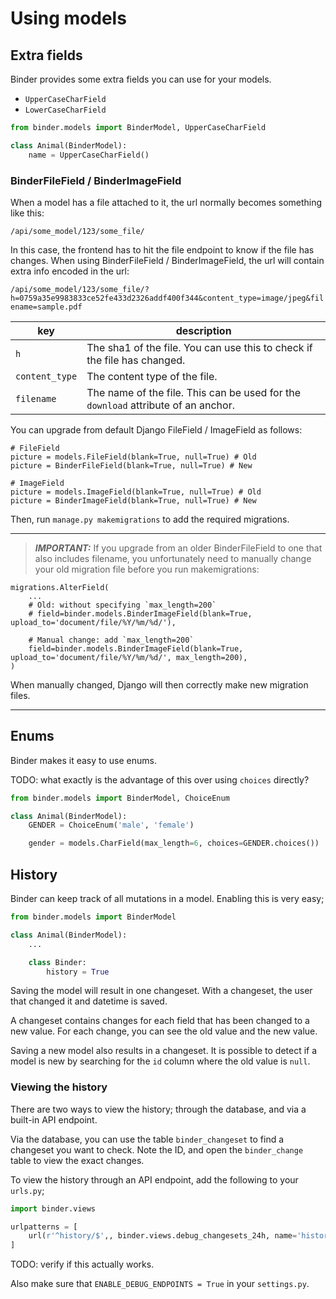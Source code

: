 # Using models

## Extra fields

Binder provides some extra fields you can use for your models.

- `UpperCaseCharField`
- `LowerCaseCharField`

```python
from binder.models import BinderModel, UpperCaseCharField

class Animal(BinderModel):
	name = UpperCaseCharField()
```

### BinderFileField / BinderImageField


When a model has a file attached to it, the url normally becomes something like this:

`/api/some_model/123/some_file/`

In this case, the frontend has to hit the file endpoint to know if the file has changes. When using BinderFileField / BinderImageField, the url will contain extra info encoded in the url:

`/api/some_model/123/some_file/?h=0759a35e9983833ce52fe433d2326addf400f344&content_type=image/jpeg&filename=sample.pdf`

| key | description |
| - | - |
| `h` | The sha1 of the file. You can use this to check if the file has changed. |
| `content_type` | The content type of the file. |
| `filename` |  The name of the file. This can be used for the `download` attribute of an anchor. |

You can upgrade from default Django FileField / ImageField as follows:

```
# FileField
picture = models.FileField(blank=True, null=True) # Old
picture = BinderFileField(blank=True, null=True) # New

# ImageField
picture = models.ImageField(blank=True, null=True) # Old
picture = BinderImageField(blank=True, null=True) # New
```

Then, run `manage.py makemigrations` to add the required migrations.

---
> **_IMPORTANT:_** If you upgrade from an older BinderFileField to one that also includes filename, you unfortunately need to manually change your old migration file before you run makemigrations:

```
migrations.AlterField(
    ...
    # Old: without specifying `max_length=200`
    # field=binder.models.BinderImageField(blank=True, upload_to='document/file/%Y/%m/%d/'),

    # Manual change: add `max_length=200`
    field=binder.models.BinderImageField(blank=True, upload_to='document/file/%Y/%m/%d/', max_length=200),
)
```
When manually changed, Django will then correctly make new migration files.

---

## Enums

Binder makes it easy to use enums.

TODO: what exactly is the advantage of this over using `choices` directly?

```python
from binder.models import BinderModel, ChoiceEnum

class Animal(BinderModel):
	GENDER = ChoiceEnum('male', 'female')

	gender = models.CharField(max_length=6, choices=GENDER.choices())
```

## History

Binder can keep track of all mutations in a model.
Enabling this is very easy;

```python
from binder.models import BinderModel

class Animal(BinderModel):
	...

	class Binder:
		history = True
```

Saving the model will result in one changeset. With a changeset, the user that changed it and datetime is saved.

A changeset contains changes for each field that has been changed to a new value. For each change, you can see the old value and the new value.

Saving a new model also results in a changeset. It is possible to detect if a model is new by searching for the `id` column where the old value is `null`.

### Viewing the history

There are two ways to view the history; through the database, and via a built-in API endpoint.

Via the database, you can use the table `binder_changeset` to find a changeset you want to check. Note the ID, and open the `binder_change` table to view the exact changes.

To view the history through an API endpoint, add the following to your `urls.py`;

```python
import binder.views

urlpatterns = [
	url(r'^history/$',, binder.views.debug_changesets_24h, name='history'),
]
```

TODO: verify if this actually works.

Also make sure that `ENABLE_DEBUG_ENDPOINTS = True` in your `settings.py`.
